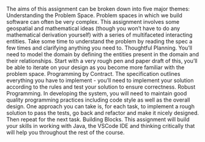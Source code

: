 The aims of this assignment can be broken down into five major themes:
Understanding the Problem Space. Problem spaces in which we build software can often be very complex. This assignment involves some geospatial and mathematical ideas (though you won’t have to do any mathematical derivation yourself) with a series of multifaceted interacting entities. Take some time to understand the problem by reading the spec a few times and clarifying anything you need to.
Thoughtful Planning. You’ll need to model the domain by defining the entities present in the domain and their relationships. Start with a very rough pen and paper draft of this, you’ll be able to iterate on your design as you become more familiar with the problem space. 
Programming by Contract. The specification outlines everything you have to implement - you’ll need to implement your solution according to the rules and test your solution to ensure correctness.
Robust Programming. In developing the system, you will need to maintain good quality programming practices including code style as well as the overall design. One approach you can take is, for each task, to implement a rough solution to pass the tests, go back and refactor and make it nicely designed. Then repeat for the next task.
Building Blocks. This assignment will build your skills in working with Java, the VSCode IDE and thinking critically that will help you throughout the rest of the course.


